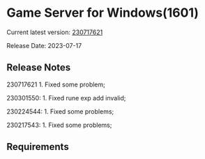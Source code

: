 Game Server for Windows(1601)
===============
Current latest version: [230717621](https://github.com/amusegame/v1601/releases/download/230717621/v1601-230717621.github.7z)

Release Date: 2023-07-17

Release Notes
-----------------------------------
230717621
	1. Fixed some problem; 

230301550:
	1. Fixed rune exp add invalid;

230224544:
	1. Fixed some problems;

230217543:
	1. Fixed some problems; 


Requirements
-----------------------------------
